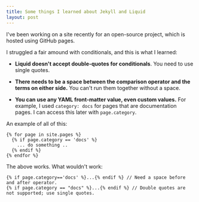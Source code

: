 ```yaml
---
title: Some things I learned about Jekyll and Liquid
layout: post
---
```


I've been working on a site recently for an open-source project, which is hosted using GitHub pages.

I struggled a fair amound with conditionals, and this is what I learned:

* **Liquid doesn't accept double-quotes for conditionals**. You need to use single quotes.

* **There needs to be a space between the comparison operator and the terms on either side.** You can't run them
  together without a space.

* **You can use any YAML front-matter value, even custom values.** For example, I used `category: docs` for pages
  that are documentation pages. I can access this later with `page.category`.

An example of all of this:

    {% for page in site.pages %}
      {% if page.category == 'docs' %}
        ... do something ..
      {% endif %}
    {% endfor %}

The above works. What wouldn't work:

    {% if page.category=='docs' %}...{% endif %} // Need a space before and after operator.
    {% if page.category == "docs" %}...{% endif %} // Double quotes are not supported; use single quotes.
